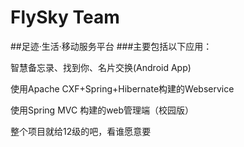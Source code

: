 FlySky Team
======
##足迹·生活·移动服务平台
###主要包括以下应用：

智慧备忘录、找到你、名片交换(Android App)

使用Apache CXF+Spring+Hibernate构建的Webservice

使用Spring MVC 构建的web管理端（校园版）

整个项目就给12级的吧，看谁愿意要